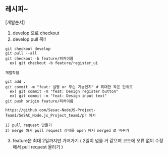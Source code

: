 ## 레시피~

[개발순서]
1. develop 으로 checkout
2. develop pull 꼭!!
```
git checkout develop
git pull --all
git checkout -b feature/피처이름
  ex) git checkout -b feature/register_ui

개발작업

git add .
git commit -m "feat: 설명 or 무슨 기능인지" # 최대한 작은 단위로
  ex) git commit -m "feat: Design register button"
  ex) git commit -m "feat: Design input text"
git push origin feature/피처이름

https://github.com/Sesac-NodeJS-Project-Team1/SeSAC_Node.js_Project_team1/pr 에서

1) pull request 만들기
2) merge 해서 pull request 상태를 open 에서 merged 로 바꾸기
```
3. feature은 최대 2일까지만 가져가기 ( 2일이 넘을 거 같으며 코드에 오류 없이 수정해서 pull request 올리기 )


